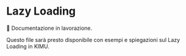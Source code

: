 # Lazy Loading

🚧 Documentazione in lavorazione.

Questo file sarà presto disponibile con esempi e spiegazioni sul Lazy Loading in KIMU.
